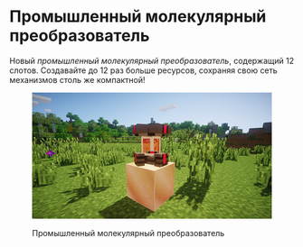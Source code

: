 # Промышленный молекулярный преобразователь

Новый _промышленный молекулярный преобразователь_, содержащий 12 слотов. Создавайте до 12 раз больше ресурсов, сохраняя свою сеть механизмов столь же компактной!

<figure><img src="../../../.gitbook/assets/промМолька.png" alt=""><figcaption><p>Промышленный молекулярный преобразователь</p></figcaption></figure>
